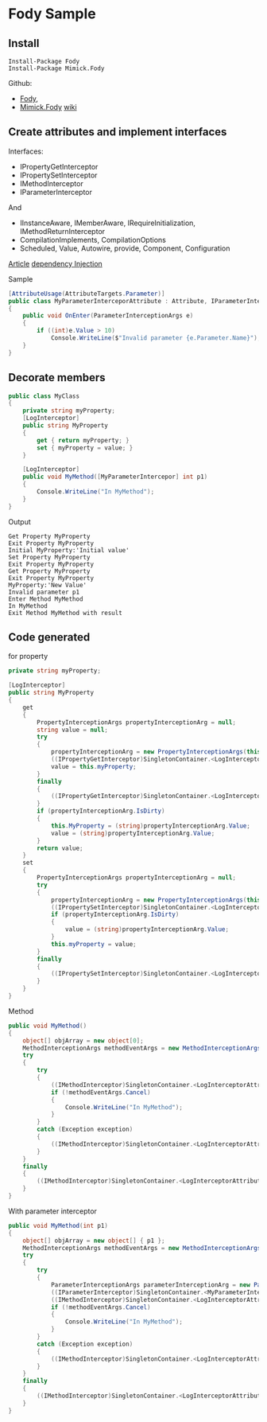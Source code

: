 ﻿
# Fody Sample

## Install

```
Install-Package Fody
Install-Package Mimick.Fody
```
Github:

* [Fody](https://github.com/Fody/Fody), 
* [Mimick.Fody](https://github.com/Epoque/Mimick.Fody) [wiki](https://github.com/Epoque/Mimick.Fody/wiki)


## Create attributes and implement interfaces

Interfaces:

* IPropertyGetInterceptor
* IPropertySetInterceptor
* IMethodInterceptor
* IParameterInterceptor

And 

* IInstanceAware, IMemberAware, IRequireInitialization, IMethodReturnInterceptor
* CompilationImplements, CompilationOptions
* Scheduled, Value, Autowire, provide, Component, Configuration

[Article](https://www.codeproject.com/Articles/1273911/Mimick-A-Fody-Aspect-Oriented-Weaving-Framework)
[dependency Injection](https://github.com/Epoque/Mimick.Fody/wiki/Components)

Sample

```cs
[AttributeUsage(AttributeTargets.Parameter)]
public class MyParameterInterceporAttribute : Attribute, IParameterInterceptor
{
    public void OnEnter(ParameterInterceptionArgs e)
    {
        if ((int)e.Value > 10)
            Console.WriteLine($"Invalid parameter {e.Parameter.Name}");
    }
}
```

## Decorate members

```cs
public class MyClass
{
    private string myProperty;
    [LogInterceptor]
    public string MyProperty
    {
        get { return myProperty; }
        set { myProperty = value; }
    }

    [LogInterceptor]
    public void MyMethod([MyParameterIntercepor] int p1)
    {
        Console.WriteLine("In MyMethod");
    }
}
```

Output

```
Get Property MyProperty
Exit Property MyProperty
Initial MyProperty:'Initial value'
Set Property MyProperty
Exit Property MyProperty
Get Property MyProperty
Exit Property MyProperty
MyProperty:'New Value'
Invalid parameter p1
Enter Method MyMethod
In MyMethod
Exit Method MyMethod with result
```

## Code generated

for property

```cs
private string myProperty;

[LogInterceptor]
public string MyProperty
{
    get
    {
        PropertyInterceptionArgs propertyInterceptionArg = null;
        string value = null;
        try
        {
            propertyInterceptionArg = new PropertyInterceptionArgs(this, <FodySample_MyClass>k__definition.<MyProperty>k__PropertyInfo, value);
            ((IPropertyGetInterceptor)SingletonContainer.<LogInterceptorAttribute>k__Attribute).OnGet(propertyInterceptionArg);
            value = this.myProperty;
        }
        finally
        {
            ((IPropertyGetInterceptor)SingletonContainer.<LogInterceptorAttribute>k__Attribute).OnExit(propertyInterceptionArg);
        }
        if (propertyInterceptionArg.IsDirty)
        {
            this.MyProperty = (string)propertyInterceptionArg.Value;
            value = (string)propertyInterceptionArg.Value;
        }
        return value;
    }
    set
    {
        PropertyInterceptionArgs propertyInterceptionArg = null;
        try
        {
            propertyInterceptionArg = new PropertyInterceptionArgs(this, <FodySample_MyClass>k__definition.<MyProperty>k__PropertyInfo, value);
            ((IPropertySetInterceptor)SingletonContainer.<LogInterceptorAttribute>k__Attribute).OnSet(propertyInterceptionArg);
            if (propertyInterceptionArg.IsDirty)
            {
                value = (string)propertyInterceptionArg.Value;
            }
            this.myProperty = value;
        }
        finally
        {
            ((IPropertySetInterceptor)SingletonContainer.<LogInterceptorAttribute>k__Attribute).OnExit(propertyInterceptionArg);
        }
    }
}
```

Method

```cs
public void MyMethod()
{
    object[] objArray = new object[0];
    MethodInterceptionArgs methodEventArgs = new MethodInterceptionArgs(this, objArray, null, <FodySample_MyClass>k__definition.<MyMethod$7E334EDE1>k__MethodInfo);
    try
    {
        try
        {
            ((IMethodInterceptor)SingletonContainer.<LogInterceptorAttribute>k__Attribute).OnEnter(methodEventArgs);
            if (!methodEventArgs.Cancel)
            {
                Console.WriteLine("In MyMethod");
            }
        }
        catch (Exception exception)
        {
            ((IMethodInterceptor)SingletonContainer.<LogInterceptorAttribute>k__Attribute).OnException(methodEventArgs, exception);
        }
    }
    finally
    {
        ((IMethodInterceptor)SingletonContainer.<LogInterceptorAttribute>k__Attribute).OnExit(methodEventArgs);
    }
}
```

With parameter interceptor

```cs
public void MyMethod(int p1)
{
    object[] objArray = new object[] { p1 };
    MethodInterceptionArgs methodEventArgs = new MethodInterceptionArgs(this, objArray, null, <FodySample_MyClass>k__definition.<MyMethod$1B4FC0F5B2B>k__MethodInfo);
    try
    {
        try
        {
            ParameterInterceptionArgs parameterInterceptionArg = new ParameterInterceptionArgs(this, <FodySample_MyClass>k__definition.<MyMethod$1B4FC0F5B2B$0>k__ParameterInfo, (object)p1);
            ((IParameterInterceptor)SingletonContainer.<MyParameterInterceporAttribute>k__Attribute).OnEnter(parameterInterceptionArg);
            ((IMethodInterceptor)SingletonContainer.<LogInterceptorAttribute>k__Attribute).OnEnter(methodEventArgs);
            if (!methodEventArgs.Cancel)
            {
                Console.WriteLine("In MyMethod");
            }
        }
        catch (Exception exception)
        {
            ((IMethodInterceptor)SingletonContainer.<LogInterceptorAttribute>k__Attribute).OnException(methodEventArgs, exception);
        }
    }
    finally
    {
        ((IMethodInterceptor)SingletonContainer.<LogInterceptorAttribute>k__Attribute).OnExit(methodEventArgs);
    }
}
```